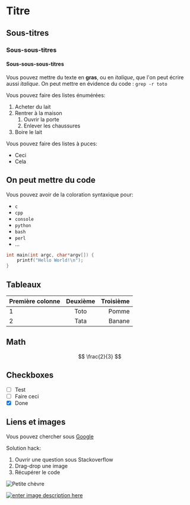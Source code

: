 # Titre

## Sous-titres

### Sous-sous-titres

#### Sous-sous-sous-titres

Vous pouvez mettre du texte en **gras**, ou en *italique*,
que l'on peut écrire aussi _italique_. On peut mettre en évidence du code : `grep -r toto`

Vous pouvez faire des listes énumérées: 

1. Acheter du lait
2. Rentrer à la maison
   1. Ouvrir la porte
   2. Enlever les chaussures
3. Boire le lait

Vous pouvez faire des listes à puces:

- Ceci
- Cela

## On peut mettre du code

Vous pouvez avoir de la coloration syntaxique pour: 

- `c`
- `cpp`
- `console`
- `python`
- `bash`
- `perl`
- ...

```c
int main(int argc, char*argv[]) {
    printf("Hello World!\n");
}
```

## Tableaux

| Première colonne | Deuxième | Troisième |
|:---------------- |:--------:| ---------:|
| 1                | Toto     | Pomme     |
| 2                | Tata     | Banane    |

## Math

$$ \frac{2}{3} $$

## Checkboxes

- [ ] Test
- [ ] Faire ceci
- [x] Done

## Liens et images

Vous pouvez chercher sous [Google](www.google.com)

Solution hack: 

1. Ouvrir une question sous Stackoverflow
2. Drag-drop une image
3. Récupérer le code

![Petite chèvre](https://i.stack.imgur.com/4GngN.jpg)

[![enter image description here][1]][1]

  [1]: https://i.stack.imgur.com/4GngN.jpg
